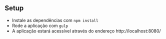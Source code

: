 ## Setup

* Instale as dependências com `npm install`
* Rode a aplicação com `gulp`
* A aplicação estará acessível através do endereço http://localhost:8080/
